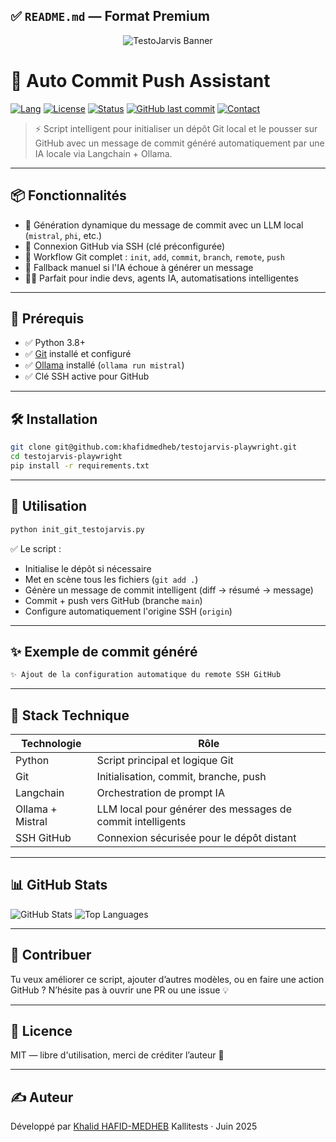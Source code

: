 ## ✅ `README.md` — Format Premium


<!-- BANNER -->
<p align="center">
  <img src="https://readme-hero-stats.vercel.app/api?username=khafidmedheb&title=TestoJarvis%20%7C%20AI-powered%20Git%20Init%20Automation&font=Source+Code+Pro&show=followers,repositories&showIcons=true&iconColor=1f6feb&bgColor=000000&textColor=ffffff&borderColor=1f6feb" alt="TestoJarvis Banner">
</p>

# 🚀 Auto Commit Push Assistant

[![Lang](https://img.shields.io/badge/lang-Python3-blue?style=flat-square)](https://www.python.org/)
[![License](https://img.shields.io/badge/license-MIT-green?style=flat-square)](./LICENSE)
[![Status](https://img.shields.io/badge/status-active-brightgreen?style=flat-square)](#)
[![GitHub last commit](https://img.shields.io/github/last-commit/khafidmedheb/testojarvis-playwright?style=flat-square)](https://github.com/khafidmedheb/testojarvis-playwright)
[![Contact](https://img.shields.io/badge/Contact-khafid1506@gmail.com-red?logo=gmail&logoColor=white)](mailto:khafid1506@gmail.com)

> ⚡️ Script intelligent pour initialiser un dépôt Git local et le pousser sur GitHub avec un message de commit généré automatiquement par une IA locale via Langchain + Ollama.

---

## 📦 Fonctionnalités

- 🧠 Génération dynamique du message de commit avec un LLM local (`mistral`, `phi`, etc.)
- 🔐 Connexion GitHub via SSH (clé préconfigurée)
- 🧱 Workflow Git complet : `init`, `add`, `commit`, `branch`, `remote`, `push`
- 🤖 Fallback manuel si l'IA échoue à générer un message
- 🧑‍💻 Parfait pour indie devs, agents IA, automatisations intelligentes

---

## 🎯 Prérequis

- ✅ Python 3.8+
- ✅ [Git](https://git-scm.com/) installé et configuré
- ✅ [Ollama](https://ollama.com/) installé (`ollama run mistral`)
- ✅ Clé SSH active pour GitHub

---

## 🛠️ Installation

```bash
git clone git@github.com:khafidmedheb/testojarvis-playwright.git
cd testojarvis-playwright
pip install -r requirements.txt
````

---

## 🚀 Utilisation

```bash
python init_git_testojarvis.py
```

✅ Le script :

* Initialise le dépôt si nécessaire
* Met en scène tous les fichiers (`git add .`)
* Génère un message de commit intelligent (diff → résumé → message)
* Commit + push vers GitHub (branche `main`)
* Configure automatiquement l'origine SSH (`origin`)

---

## ✨ Exemple de commit généré

```bash
✨ Ajout de la configuration automatique du remote SSH GitHub
```

---

## 🧠 Stack Technique

| Technologie      | Rôle                                                       |
| ---------------- | ---------------------------------------------------------- |
| Python           | Script principal et logique Git                            |
| Git              | Initialisation, commit, branche, push                      |
| Langchain        | Orchestration de prompt IA                                 |
| Ollama + Mistral | LLM local pour générer des messages de commit intelligents |
| SSH GitHub       | Connexion sécurisée pour le dépôt distant                  |

---

## 📊 GitHub Stats

<p align="left">
  <img src="https://github-readme-stats.vercel.app/api?username=khafidmedheb&show_icons=true&theme=radical" alt="GitHub Stats" />
  <img src="https://github-readme-stats.vercel.app/api/top-langs/?username=khafidmedheb&layout=compact&theme=radical" alt="Top Languages" />
</p>

---

## 🤝 Contribuer

Tu veux améliorer ce script, ajouter d’autres modèles, ou en faire une action GitHub ? N’hésite pas à ouvrir une PR ou une issue 💡

---

## 🪪 Licence

MIT — libre d'utilisation, merci de créditer l’auteur 🙏

---

## ✍️ Auteur

Développé par [Khalid HAFID-MEDHEB](https://www.linkedin.com/in/khalid-hafid-medheb-40451aa8/)
Kallitests · Juin 2025